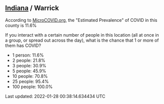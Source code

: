 
## [Indiana](/united-states/indiana) / Warrick

According to [MicroCOVID.org](http://microcovid.org),
the "Estimated Prevalence" of COVID in this county is 11.6%

If you interact with a certain number of people in this location
(all at once in a group, or spread out across the day), what is the chance that
1 or more of them has COVID?

- 1 person: 11.6%
- 2 people: 21.8%
- 3 people: 30.9%
- 5 people: 45.9%
- 10 people: 70.8%
- 25 people: 95.4%
- 100 people: 100.0%

Last updated: 2022-01-28 00:38:14.634434 UTC
